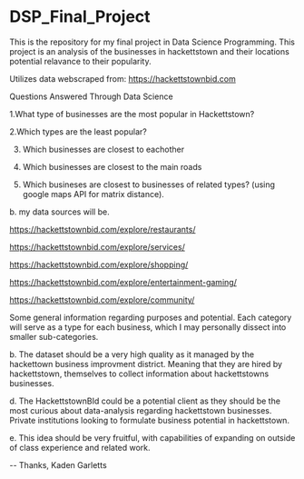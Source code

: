 # DSP_Final_Project
This is the repository for my final project in Data Science Programming. This project is an analysis of the businesses in hackettstown and their locations potential relavance to their popularity.

Utilizes data webscraped from: https://hackettstownbid.com

Questions Answered Through Data Science

1.What type of businesses are the most popular in Hackettstown?

2.Which types are the least popular?

3. Which businesses are closest to eachother

4. Which businesses are closest to the main roads

5. Which busineses are closest to businesses of related types? (using google maps API for matrix distance).  


b. my data sources will be. 

https://hackettstownbid.com/explore/restaurants/

https://hackettstownbid.com/explore/services/

https://hackettstownbid.com/explore/shopping/

https://hackettstownbid.com/explore/entertainment-gaming/

https://hackettstownbid.com/explore/community/


Some general information regarding purposes and potential.
Each category will serve as a type for each business, which I may personally dissect into smaller sub-categories.

b. The dataset should be a very high quality as it managed by the hackettown business improvment district. Meaning that they are hired by hackettstown, themselves to collect information about hackettstowns businesses.

d. The HackettstownBId could be a potential client as they should be the most curious about data-analysis regarding hackettstown businesses. Private institutions looking to formulate business potential in hackettstown.

e. This idea should be very fruitful, with capabilities of expanding on outside of class experience and related work.

-- Thanks, Kaden Garletts
